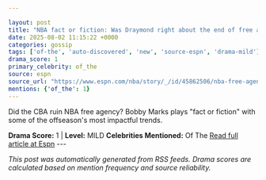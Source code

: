 ```yaml
---

layout: post
title: "NBA fact or fiction: Was Draymond right about the end of free agency?"
date: 2025-08-02 11:15:22 +0000
categories: gossip
tags: ['of-the', 'auto-discovered', 'new', 'source-espn', 'drama-mild']
drama_score: 1
primary_celebrity: of_the
source: espn
source_url: "https://www.espn.com/nba/story/_/id/45862506/nba-free-agency-fact-fiction-cba-impact-end-bonuses"
mentions: {'of_the': 1}
---
```


Did the CBA ruin NBA free agency? Bobby Marks plays "fact or fiction" with some of the offseason's most impactful trends.

**Drama Score:** 1 | **Level:** MILD **Celebrities Mentioned:** Of The [Read full article at Espn](https://www.espn.com/nba/story/_/id/45862506/nba-free-agency-fact-fiction-cba-impact-end-bonuses) --- 

*This post was automatically generated from RSS feeds. Drama scores are calculated based on mention frequency and source reliability.*